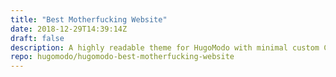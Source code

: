 ```yaml
---
title: "Best Motherfucking Website"
date: 2018-12-29T14:39:14Z
draft: false
description: A highly readable theme for HugoModo with minimal custom CSS and JavaScript.
repo: hugomodo/hugomodo-best-motherfucking-website
---
```

